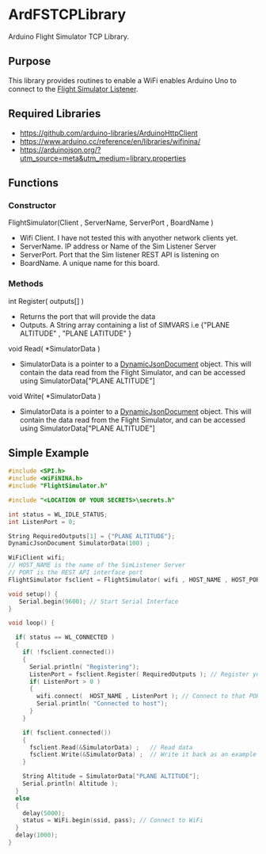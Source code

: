 # ArdFSTCPLibrary
Arduino Flight Simulator TCP Library.

## Purpose
This library provides routines to enable a WiFi enables Arduino Uno to connect to the [Flight Simulator Listener](https://github.com/sfawcett123/FlightSimulator).

## Required Libraries
- https://github.com/arduino-libraries/ArduinoHttpClient
- https://www.arduino.cc/reference/en/libraries/wifinina/
- https://arduinojson.org/?utm_source=meta&utm_medium=library.properties

## Functions

### Constructor

FlightSimulator(Client , ServerName, ServerPort , BoardName )

  - Wifi Client. I have not tested this with anyother network clients yet.
  - ServerName. IP address or Name of the Sim Listener Server
  - ServerPort. Port that the Sim listener REST API is listening on
  - BoardName. A unique name for this board.
  
### Methods

int Register( outputs[] )

  - Returns the port that will provide the data
  - Outputs. A String array containing a list of SIMVARS i.e {"PLANE ALTITUDE" , "PLANE LATITUDE" }

void Read( *SimulatorData )

  - SimulatorData is a pointer to a [DynamicJsonDocument](https://arduinojson.org/?utm_source=meta&utm_medium=library.properties) object. This will contain the data read from the Flight Simulator, and can be accessed using SimulatorData["PLANE ALTITUDE"] 

void Write( *SimulatorData )

  - SimulatorData is a pointer to a [DynamicJsonDocument](https://arduinojson.org/?utm_source=meta&utm_medium=library.properties) object. This will contain the data read from the Flight Simulator, and can be accessed using SimulatorData["PLANE ALTITUDE"] 

## Simple Example

```C
#include <SPI.h>
#include <WiFiNINA.h>
#include "FlightSimulator.h"

#include "<LOCATION OF YOUR SECRETS>\secrets.h"

int status = WL_IDLE_STATUS;
int ListenPort = 0;

String RequiredOutputs[1] = {"PLANE ALTITUDE"};
DynamicJsonDocument SimulatorData(100) ;

WiFiClient wifi;
// HOST_NAME is the name of the SimListener Server
// PORT is the REST API interface port 
FlightSimulator fsclient = FlightSimulator( wifi , HOST_NAME , HOST_PORT );

void setup() {
   Serial.begin(9600); // Start Serial Interface
}

void loop() {

  if( status == WL_CONNECTED )
  {   
    if( !fsclient.connected())
    {
      Serial.println( "Registering");
      ListenPort = fsclient.Register( RequiredOutputs ); // Register your board and get a PORT back
      if( ListenPort > 0 )
      {
        wifi.connect(  HOST_NAME , ListenPort ); // Connect to that PORT so you can send and recieve data
        Serial.println( "Connected to host");
      }
    }

    if( fsclient.connected())
    {
      fsclient.Read(&SimulatorData) ;   // Read data
      fsclient.Write(&SimulatorData) ;  // Write it back as an example
    }

    String Altitude = SimulatorData["PLANE ALTITUDE"];
    Serial.println( Altitude );
  }
  else
  {
    delay(5000);
    status = WiFi.begin(ssid, pass); // Connect to WiFi 
  } 
  delay(1000);
}
```
